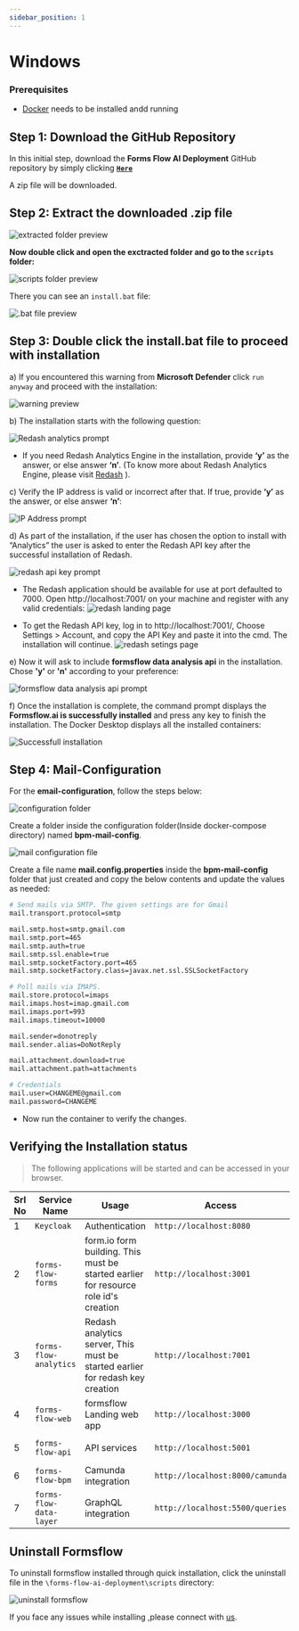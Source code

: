 ```yaml
---
sidebar_position: 1
---
```


# Windows

### Prerequisites

- [Docker](https://docs.docker.com/desktop/install/windows-install/) needs to be installed andd running


## Step 1: Download the GitHub Repository

In this initial step, download the **Forms Flow AI Deployment** GitHub repository by simply clicking [**` Here `**](https://github.com/AOT-Technologies/forms-flow-ai-deployment/archive/refs/heads/main.zip)

A zip file will be downloaded.


## Step 2: Extract the downloaded .zip file

![extracted folder preview](../static/img/extracted-file.png)


**Now double click and open the exctracted folder and go to the `scripts` folder:**

![scripts folder preview](../static/img/scripts-folder.png)

There you can see an `install.bat` file:

![.bat file preview](../static/img/install-file.png)

## Step 3: Double click the install.bat file to proceed with installation

a) If you encountered this warning from **Microsoft Defender** click `run anyway` and proceed with the installation:

![warning preview](../static/img/microsoft-defender-warning.png)

b) The installation starts with the following question:

![Redash analytics prompt](../static/img/analytics.png)
- If you need Redash Analytics Engine in the installation, provide **‘y’** as the answer, or else answer **‘n’**. (To know more about Redash Analytics Engine, please visit [Redash](https://redash.io/help/) ).


c) Verify the IP address is valid or incorrect after that. If true, provide **‘y’** as the answer, or else answer **‘n’**:

![IP Address prompt](../static/img/ip-address-prompt.png)

d) As part of the installation, if the user has chosen the option to install with “Analytics” the user is asked to enter the Redash API key after the successful installation of Redash.

![redash api key prompt](../static/img/redash-api-key-prompt.png)
- The Redash application should be available for use at port defaulted to 7000. Open http://localhost:7001/ on your machine and register with any valid credentials:
 ![redash landing page](../static/img/redash-landing.png)

 - To get the Redash API key, log in to http://localhost:7001/, Choose Settings > Account, and copy the API Key and paste it into the cmd. The installation will continue.
  ![redash setings page](../static/img/redash-settings-page.png)


e) Now it will ask to include **formsflow data analysis api** in the installation. Chose **'y'** or **'n'** according to your preference:

![formsflow data analysis api prompt](../static/img/data-analysis-api-prompt.png)

f) Once the installation is complete, the command prompt displays the **Formsflow.ai is successfully installed** and press any key to finish the installation. The Docker Desktop displays all the installed containers:

![Successfull installation](../static/img/succsess.png)


## Step 4: Mail-Configuration

For the **email-configuration**, follow the steps below:

![configuration folder](../static/img/configuration-folder.png)

Create a folder inside the configuration folder(Inside docker-compose directory) named **bpm-mail-config**.

![mail configuration file](../static/img/mail-config-file.png)

Create a file name **mail.config.properties** inside the **bpm-mail-config** folder that just created and copy the below contents and update the values as needed:

```bash
# Send mails via SMTP. The given settings are for Gmail 
mail.transport.protocol=smtp

mail.smtp.host=smtp.gmail.com
mail.smtp.port=465
mail.smtp.auth=true
mail.smtp.ssl.enable=true
mail.smtp.socketFactory.port=465
mail.smtp.socketFactory.class=javax.net.ssl.SSLSocketFactory

# Poll mails via IMAPS.
mail.store.protocol=imaps
mail.imaps.host=imap.gmail.com
mail.imaps.port=993
mail.imaps.timeout=10000

mail.sender=donotreply
mail.sender.alias=DoNotReply

mail.attachment.download=true
mail.attachment.path=attachments

# Credentials
mail.user=CHANGEME@gmail.com
mail.password=CHANGEME

```

- Now run the container to verify the changes.


## Verifying the Installation status

> The following applications will be started and can be accessed in your browser.

 Srl No | Service Name | Usage | Access | Default credentials (userName / Password)|
--- | --- | --- | --- | --- 
1|`Keycloak`|Authentication|`http://localhost:8080`| `admin/changeme`
2|`forms-flow-forms`|form.io form building. This must be started earlier for resource role id's creation|`http://localhost:3001`|`admin@example.com/changeme`
3|`forms-flow-analytics`|Redash analytics server, This must be started earlier for redash key creation|`http://localhost:7001`|Use the credentials used for registration / [Default user credentials](https://github.com/AOT-Technologies/forms-flow-ai-deployment/blob/main/docs/forms-flow-ai-properties.md)
4|`forms-flow-web`|formsflow Landing web app|`http://localhost:3000`|[Default user credentials](https://github.com/AOT-Technologies/forms-flow-ai-deployment/blob/main/docs/forms-flow-ai-properties.md)
5|`forms-flow-api`|API services|`http://localhost:5001`|`Authorization tocken from keycloak role based user credentials`
6|`forms-flow-bpm`|Camunda integration|`http://localhost:8000/camunda`| [Default user credentials](https://github.com/AOT-Technologies/forms-flow-ai-deployment/blob/main/docs/forms-flow-ai-properties.md)
7|`forms-flow-data-layer`|GraphQL integration|`http://localhost:5500/queries`| 


## Uninstall Formsflow

To uninstall formsflow installed through quick installation, click the uninstall file in the `\forms-flow-ai-deployment\scripts` directory:

![uninstall formsflow](../static/img/uninstall.png)


If you face any issues while installing ,please connect with [us](https://github.com/AOT-Technologies/forms-flow-ai/issues).

